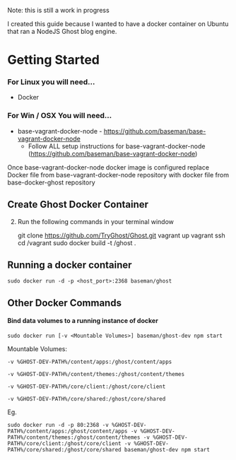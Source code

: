 Note: this is still a work in progress

I created this guide because I wanted to have a docker container on Ubuntu that ran a NodeJS Ghost blog engine.

# Getting Started
### For Linux you will need...
- Docker

### For Win / OSX You will need…
- base-vagrant-docker-node - https://github.com/baseman/base-vagrant-docker-node
  - Follow ALL setup instructions for base-vagrant-docker-node (https://github.com/baseman/base-vagrant-docker-node)

Once base-vagrant-docker-node docker image is configured replace Docker file from base-vagrant-docker-node repository with docker file from base-docker-ghost repository

## Create Ghost Docker Container

2. Run the following commands in your terminal window

    git clone https://github.com/TryGhost/Ghost.git
    vagrant up
    vagrant ssh
    cd /vagrant
    sudo docker build -t <your-name>/ghost .

## Running a docker container

    sudo docker run -d -p <host_port>:2368 baseman/ghost

## Other Docker Commands

#### Bind data volumes to a running instance of docker

    sudo docker run [-v <Mountable Volumes>] baseman/ghost-dev npm start

Mountable Volumes:

    -v %GHOST-DEV-PATH%/content/apps:/ghost/content/apps

    -v %GHOST-DEV-PATH%/content/themes:/ghost/content/themes

    -v %GHOST-DEV-PATH%/core/client:/ghost/core/client

    -v %GHOST-DEV-PATH%/core/shared:/ghost/core/shared

Eg.

    sudo docker run -d -p 80:2368 -v %GHOST-DEV-PATH%/content/apps:/ghost/content/apps -v %GHOST-DEV-PATH%/content/themes:/ghost/content/themes -v %GHOST-DEV-PATH%/core/client:/ghost/core/client -v %GHOST-DEV-PATH%/core/shared:/ghost/core/shared baseman/ghost-dev npm start